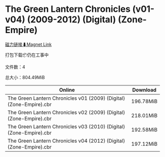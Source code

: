 # The Green Lantern Chronicles (v01-v04) (2009-2012) (Digital) (Zone-Empire)

[磁力链接⬇Magnet Link](magnet:?xt=urn:btih:78c95ef6c00061c1ce267d541467ee6af932d3f2&dn=The%20Green%20Lantern%20Chronicles%20%28v01-v04%29%20%282009-2012%29%20%28Digital%29%20%28Zone-Empire%29)

打包下载📦仍在工事中

文件数：4

总大小：804.49MiB

Online | Download
--- | ---
The Green Lantern Chronicles v01 (2009) (Digital) (Zone-Empire).cbr | 196.78MiB
The Green Lantern Chronicles v02 (2009) (Digital) (Zone-Empire).cbr | 218.01MiB
The Green Lantern Chronicles v03 (2010) (Digital) (Zone-Empire).cbr | 192.58MiB
The Green Lantern Chronicles v04 (2012) (Digital) (Zone-Empire).cbr | 197.12MiB